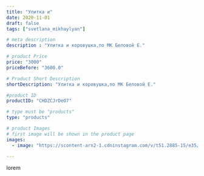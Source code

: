 ```yaml
---
title: "Улитка и"
date: 2020-11-01
draft: false
tags: ["svetlana_mikhaylyan"]

# meta description
description : "Улитка и коровушка,по МК Беловой Е."

# product Price
price: "3000"
priceBefore: "3600.0"

# Product Short Description
shortDescription: "Улитка и коровушка,по МК Беловой Е."

#product ID
productID: "CHDZCJrDeO7"

# type must be "products"
type: "products"

# product Images
# first image will be shown in the product page
images:
  - image: "https://scontent-arn2-1.cdninstagram.com/v/t51.2885-15/e35/123143239_679842762662555_8044849193999640898_n.jpg?se=7&tp=1&_nc_ht=scontent-arn2-1.cdninstagram.com&_nc_cat=111&_nc_ohc=gPkTepwa5dQAX8QA1XB&ccb=7-4&oh=745a0b81e1c27890b846f3e0fad9b99c&oe=6082981F&_nc_sid=86f79a&ig_cache_key=MjQzMjg5ODMyMjY5NzkzNzg1MQ%3D%3D.2-ccb7-4"

---
```

lorem
